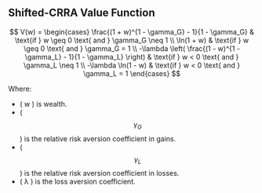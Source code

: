 ## Shifted-CRRA Value Function 

$$
V(w) =
\begin{cases} 
\frac{(1 + w)^{1 - \gamma_G} - 1}{1 - \gamma_G} & \text{if } w \geq 0 \text{ and } \gamma_G \neq 1 \\
\ln(1 + w) & \text{if } w \geq 0 \text{ and } \gamma_G = 1 \\
-\lambda \left( \frac{(1 - w)^{1 - \gamma_L} - 1}{1 - \gamma_L} \right) & \text{if } w < 0 \text{ and } \gamma_L \neq 1 \\
-\lambda \ln(1 - w) & \text{if } w < 0 \text{ and } \gamma_L = 1
\end{cases}
$$

Where:
- \( w \) is wealth.
- \( $$γ_G$$ \) is the relative risk aversion coefficient in gains.
- \( $$γ_L$$ \) is the relative risk aversion coefficient in losses.
- \( λ \) is the loss aversion coefficient.

